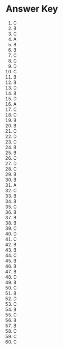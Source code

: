 # Answer Key

1. C  
2. B  
3. C  
4. A  
5. B  
6. B  
7. C  
8. C  
9. D  
10. C  
11. B  
12. B  
13. D  
14. B  
15. D  
16. A  
17. C  
18. C  
19. B  
20. B  
21. C  
22. D  
23. C  
24. B  
25. B  
26. C  
27. D  
28. C  
29. B  
30. B  
31. A  
32. C  
33. B  
34. B  
35. C  
36. B  
37. B  
38. B  
39. C  
40. D  
41. C  
42. B  
43. B  
44. C  
45. B  
46. B  
47. B  
48. D  
49. B  
50. C  
51. B  
52. D  
53. C  
54. B  
55. C  
56. B  
57. B  
58. C  
59. C  
60. C